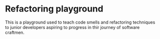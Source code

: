 # Refactoring playground

This is a playground used to teach code smells and refactoring techniques to junior developers aspiring to progress in thir journey of software craftmen.
